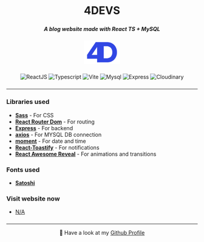 <h1 align="center">4DEVS</h1>

###

<h5 align="center">A blog website made with React TS + MySQL</h5>

###

<div align="center">
  <img height="60" src="https://raw.githubusercontent.com/diogoagostinho/4devs/main/assets/4devs.png"  />
</div>

###

<div align="center">
  
  ![ReactJS](https://img.shields.io/badge/React-4CB4FF?style=for-the-badge&logo=react&logoColor=white)
  ![Typescript](https://img.shields.io/badge/TypeScript-007ACC?style=for-the-badge&logo=typescript&logoColor=white)
  ![Vite](https://img.shields.io/badge/Vite-9D5BFE?style=for-the-badge&logo=vite&logoColor=white)
  ![Mysql](https://img.shields.io/badge/MySQL-blue?style=for-the-badge&logo=mysql&logoColor=white)
  ![Express](https://img.shields.io/badge/Express-3a3b3a?style=for-the-badge&logo=express&logoColor=white)
  ![Cloudinary](https://img.shields.io/badge/Cloudinary-3448C5?style=for-the-badge&logo=cloudinary&logoColor=white)
  
</div>

###

---

<h3 align="left">Libraries used</h3>

- **[Sass](https://www.npmjs.com/package/sass)** - For CSS
- **[React Router Dom](https://www.npmjs.com/package/react-router-dom)** - For routing
- **[Express](https://www.npmjs.com/package/express)** - For backend
- **[axios](https://www.npmjs.com/package/axios)** - For MYSQL DB connection
- **[moment](https://www.npmjs.com/package/moment)** - For date and time
- **[React-Toastify](https://www.npmjs.com/package/react-toastify)** - For notifications
- **[React Awesome Reveal](https://www.npmjs.com/package/react-awesome-reveal)** - For animations and transitions

###

<h3 align="left">Fonts used</h3>

- **[Satoshi](https://www.fontshare.com/fonts/satoshi)**

###

<h3 align="left">Visit website now</h3>

- [N/A](#)

###

---

<p align="center">🚀 Have a look at my <a href="https://github.com/diogoagostinho">Github Profile</a></p>

###
